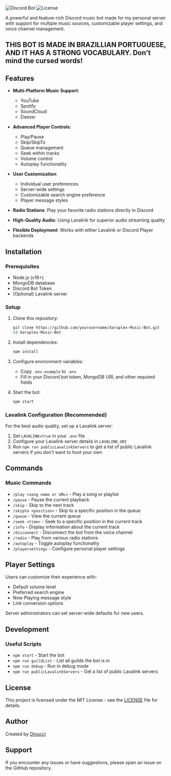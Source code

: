 ![Discord Bot](https://img.shields.io/badge/discord-bot-blue.svg)
![License](https://img.shields.io/badge/license-MIT-green.svg)

A powerful and feature-rich Discord music bot made for my personal server with support for multiple music sources, customizable player settings, and voice channel management.

## THIS BOT IS MADE IN BRAZILLIAN PORTUGUESE, AND IT HAS A STRONG VOCABULARY. Don't mind the cursed words!


## Features

- **Multi-Platform Music Support**:
  - YouTube
  - Spotify
  - SoundCloud
  - Deezer

- **Advanced Player Controls**:
  - Play/Pause
  - Skip/SkipTo
  - Queue management
  - Seek within tracks
  - Volume control
  - Autoplay functionality

- **User Customization**:
  - Individual user preferences
  - Server-wide settings
  - Customizable search engine preference
  - Player message styles

- **Radio Stations**: Play your favorite radio stations directly in Discord

- **High-Quality Audio**: Using Lavalink for superior audio streaming quality

- **Flexible Deployment**: Works with either Lavalink or Discord Player backends

## Installation

### Prerequisites
- Node.js (v16+)
- MongoDB database
- Discord Bot Token
- (Optional) Lavalink server

### Setup

1. Clone this repository:
   ```bash
   git clone https://github.com/yourusername/Xaruplex-Music-Bot.git
   cd Xaruplex-Music-Bot
   ```

2. Install dependencies:
   ```bash
   npm install
   ```

3. Configure environment variables:
   - Copy `.env.example` to `.env`
   - Fill in your Discord bot token, MongoDB URI, and other required fields

4. Start the bot:
   ```bash
   npm start
   ```

### Lavalink Configuration (Recommended)

For the best audio quality, set up a Lavalink server:

1. Set `LAVALINK=true` in your `.env` file
2. Configure your Lavalink server details in `LAVALINK_URI`
3. Run `npm run publicLavalinkServers` to get a list of public Lavalink servers if you don't want to host your own

## Commands

### Music Commands
- `/play <song name or URL>` - Play a song or playlist
- `/pause` - Pause the current playback
- `/skip` - Skip to the next track
- `/skipto <position>` - Skip to a specific position in the queue
- `/queue` - View the current queue
- `/seek <time>` - Seek to a specific position in the current track
- `/info` - Display information about the current track
- `/disconnect` - Disconnect the bot from the voice channel
- `/radio` - Play from various radio stations
- `/autoplay` - Toggle autoplay functionality
- `/playersettings` - Configure personal player settings

## Player Settings

Users can customize their experience with:
- Default volume level
- Preferred search engine
- Now Playing message style
- Link conversion options

Server administrators can set server-wide defaults for new users.

## Development

### Useful Scripts
- `npm start` - Start the bot
- `npm run guildList` - List all guilds the bot is in
- `npm run debug` - Run in debug mode
- `npm run publicLavalinkServers` - Get a list of public Lavalink servers

## License

This project is licensed under the MIT License - see the [LICENSE](LICENSE) file for details.

## Author

Created by [Dinucci](https://github.com/inaciodinucci)

## Support

If you encounter any issues or have suggestions, please open an issue on the GitHub repository.
